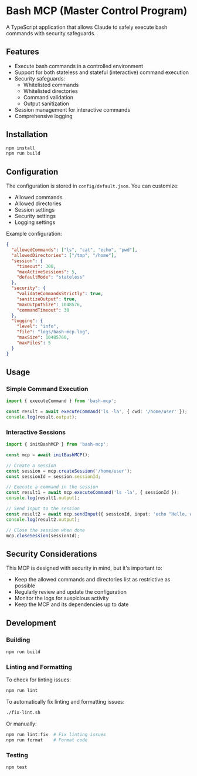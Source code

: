 # Bash MCP (Master Control Program)

A TypeScript application that allows Claude to safely execute bash commands with security safeguards.

## Features

- Execute bash commands in a controlled environment
- Support for both stateless and stateful (interactive) command execution
- Security safeguards:
  - Whitelisted commands
  - Whitelisted directories
  - Command validation
  - Output sanitization
- Session management for interactive commands
- Comprehensive logging

## Installation

```bash
npm install
npm run build
```

## Configuration

The configuration is stored in `config/default.json`. You can customize:

- Allowed commands
- Allowed directories
- Session settings
- Security settings
- Logging settings

Example configuration:

```json
{
  "allowedCommands": ["ls", "cat", "echo", "pwd"],
  "allowedDirectories": ["/tmp", "/home"],
  "session": {
    "timeout": 300,
    "maxActiveSessions": 5,
    "defaultMode": "stateless"
  },
  "security": {
    "validateCommandsStrictly": true,
    "sanitizeOutput": true,
    "maxOutputSize": 1048576,
    "commandTimeout": 30
  },
  "logging": {
    "level": "info",
    "file": "logs/bash-mcp.log",
    "maxSize": 10485760,
    "maxFiles": 5
  }
}
```

## Usage

### Simple Command Execution

```typescript
import { executeCommand } from 'bash-mcp';

const result = await executeCommand('ls -la', { cwd: '/home/user' });
console.log(result.output);
```

### Interactive Sessions

```typescript
import { initBashMCP } from 'bash-mcp';

const mcp = await initBashMCP();

// Create a session
const session = mcp.createSession('/home/user');
const sessionId = session.sessionId;

// Execute a command in the session
const result1 = await mcp.executeCommand('ls -la', { sessionId });
console.log(result1.output);

// Send input to the session
const result2 = await mcp.sendInput({ sessionId, input: 'echo "Hello, world!"' });
console.log(result2.output);

// Close the session when done
mcp.closeSession(sessionId);
```

## Security Considerations

This MCP is designed with security in mind, but it's important to:

- Keep the allowed commands and directories list as restrictive as possible
- Regularly review and update the configuration
- Monitor the logs for suspicious activity
- Keep the MCP and its dependencies up to date

## Development

### Building

```bash
npm run build
```

### Linting and Formatting

To check for linting issues:
```bash
npm run lint
```

To automatically fix linting and formatting issues:
```bash
./fix-lint.sh
```

Or manually:
```bash
npm run lint:fix  # Fix linting issues
npm run format    # Format code
```

### Testing

```bash
npm test
```

